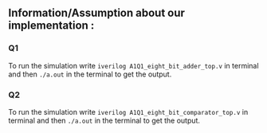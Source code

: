 ## Information/Assumption about our implementation :

### Q1 
To run the simulation write `iverilog A1Q1_eight_bit_adder_top.v` in 
terminal and then `./a.out` in the terminal to get the output.

### Q2
To run the simulation write `iverilog A1Q1_eight_bit_comparator_top.v` in 
terminal and then `./a.out` in the terminal to get the output.